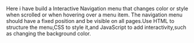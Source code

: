 Here i have build a Interactive Navigation menu that changes color or style when scrolled or when hovering over a menu item.
The navigation menu should have a fixed position and be visible on all pages.Use HTML to structure the menu,CSS to style it,and JavaScript to add interactivity,such as changing the background color.
